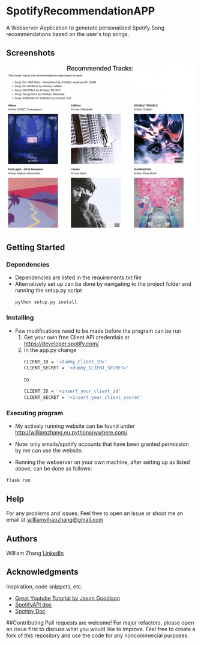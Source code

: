 # SpotifyRecommendationAPP

A Webserver Application to generate personalized Spotify Song recommendations based on the user's top songs.


## Screenshots

![Recommendations](Project_Screenshot.png)



## Getting Started




### Dependencies

* Dependencies are listed in the requirements.txt file
* Alternatively set up can be done by navigating to the project folder and running the setup.py script
   ```sh
  python setup.py install
  ```

### Installing


* Few modifications need to be made before the program can be run
  1. Get your own free Client API credentials at https://developer.spotify.com/
  2. In the app.py change
     ```sh
     CLIENT_ID = '<dummy_Client_ID>'
     CLIENT_SECRET = '<dummy_CLIENT_SECRET>'
     ```
     to
       ```sh
     CLIENT_ID = '<insert_your_client_id'
     CLIENT_SECRET = '<insert_your_client_secret'
     ```

### Executing program

* My actively running website can be found under http://williamzhang.eu.pythonanywhere.com/
* Note: only emails/spotify accounts that have been granted permission by me can use the website.
  
* Running the webserver on your own machine, after setting up as listed above, can be done as follows:
```
flask run
```

## Help

For any problems and issues. Feel free to open an issue or shoot me an email at williamyihaozhang@gmail.com

## Authors


William Zhang
[LinkedIn](https://www.linkedin.com/in/william-yihao-zhang-037b78238/)

## Acknowledgments

Inspiration, code snippets, etc.
* [Great Youtube Tutorial by Jason Goodison](https://www.youtube.com/watch?v=g6IAGvBZDkE&ab_channel=JasonGoodison)
* [SpotifyAPI doc](https://developer.spotify.com/documentation/web-api)
* [Spotipy Doc](https://spotipy.readthedocs.io/en/2.22.1/)

##Contributing
Pull requests are welcome! For major refactors, please open an issue first to discuss what you would like to improve. Feel free to create a fork of this repository and use the code for any noncommercial purposes.
